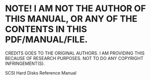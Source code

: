 # NOTE! I AM NOT THE AUTHOR OF THIS MANUAL, OR ANY OF THE CONTENTS IN THIS PDF/MANUAL/FILE.
CREDITS GOES TO THE ORIGINAL AUTHORS.
I AM PROVIDING THIS BECAUSE OF RESEARCH PURPOSES. NOT TO DO ANY COPYRIGHT INFRINGEMENT(S).


SCSI Hard Disks Reference Manual
